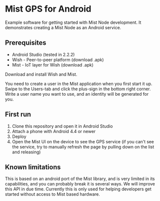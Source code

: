 # Mist GPS for Android

Example software for getting started with Mist Node development. It demonstrates creating a Mist Node as an Android service.

## Prerequisites

* Android Studio (tested in 2.2.2)
* Wish - Peer-to-peer platform (download .apk)
* Mist - IoT layer for Wish (download .apk)

Download and install Wish and Mist.

You need to create a user in the Mist application when you first start it up. Swipe to the Users-tab and click the plus-sign in the bottom right corner. Write a user name you want to use, and an identity will be generated for you.

## First run

1. Clone this repository and open it in Android Studio
2. Attach a phone with Android 4.4 or newer
3. Deploy
4. Open the Mist UI on the device to see the GPS service (if you can't see the service, try to manually refresh the page by pulling down on the list and releasing)

## Known limitations

This is based on an android port of the Mist library, and is very limited in its capabilities, and you can probably break it is several ways. We will improve this API in due time. Currently this is only used for helping developers get started without access to Mist based hardware.
